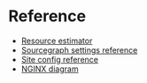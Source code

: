 # Reference

- [Resource estimator](resource_estimator.md)
- [Sourcegraph settings reference](settings.md)
- [Site config reference](site_config.md)
- [NGINX diagram](sourcegraph-nginx-mermaid.md)
